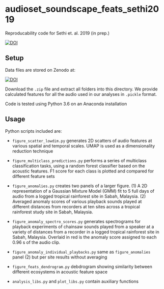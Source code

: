 # audioset_soundscape_feats_sethi2019
Reproducability code for Sethi et. al. 2019 (in prep.)

[![DOI](https://zenodo.org/badge/DOI/10.5281/zenodo.3530203.svg)](https://doi.org/10.5281/zenodo.3530203)

## Setup
Data files are stored on Zenodo at:

[![DOI](https://zenodo.org/badge/DOI/10.5281/zenodo.3530206.svg)](https://doi.org/10.5281/zenodo.3530206)

Download the `.zip` file and extract all folders into this directory. We provide calculated features for all the audio used in our analyses in `.pickle` format.

Code is tested using Python 3.6 on an Anaconda installation

## Usage
Python scripts included are:
 
* `figure_scatter_lowdim.py` generates 2D scatters of audio features at various spatial and temporal scales. UMAP is used as a dimensionality reduction technique

* `figure_multiclass_predictions.py` performs a series of multiclass classification tasks, using a random forest classifier based on the acoustic features. F1 score for each class is plotted and compared for different feature sets

* `figure_anomalies.py` creates two panels of a larger figure. (1) A 2D representation of a Gaussian Mixture Model (GMM) fit to 5 full days of audio from a logged tropical rainforest site in Sabah, Malaysia. (2) Averaged anomaly scores of various playback sounds played at different distances from recorders at ten sites across a tropical rainforest study site in Sabah, Malaysia.

* `figure_anomaly_spectro_scores.py` generates spectrograms for playback experiments of chainsaw sounds played from a speaker at a variety of distances from a recorder in a logged tropical rainforest site in Sabah, Malaysia. Overlaid in red is the anomaly score assigned to each 0.96 s of the audio clip.

* `figure_anomaly_individual_playbacks.py` same as `figure_anomalies` panel (2) but per site results without averaging 

* `figure_feats_dendrogram.py` debdrogram showing similarity between different ecosystems in acoustic feature space

* `analysis_libs.py` and `plot_libs.py` contain auxiliary functions
